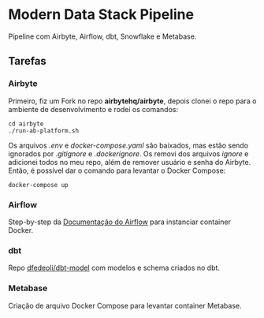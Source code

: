 # Modern Data Stack Pipeline

Pipeline com Airbyte, Airflow, dbt, Snowflake e Metabase.

## Tarefas

### Airbyte 

Primeiro, fiz um Fork no repo **airbytehq/airbyte**, depois clonei o repo para o ambiente de desenvolvimento e rodei os comandos:  
<pre><code>cd airbyte  
./run-ab-platform.sh
</code></pre>

Os arquivos _.env_ e _docker-compose.yaml_ são baixados, mas estão sendo ignorados por _.gitignore_ e _.dockerignore_. Os removi dos arquivos _ignore_ e adicionei todos no meu repo, além de remover usuário e senha do Airbyte. Então, é possível dar o comando para levantar o Docker Compose:  
<pre><code>docker-compose up
</code></pre>

### Airflow

Step-by-step da [Documentação do Airflow](https://airflow.apache.org/docs/apache-airflow/stable/howto/docker-compose/index.html) para instanciar container Docker.


### dbt

Repo [dfedeoli/dbt-model](https://github.com/dfedeoli/dbt-model) com modelos e schema criados no dbt.

### Metabase

Criação de arquivo Docker Compose para levantar container Metabase.